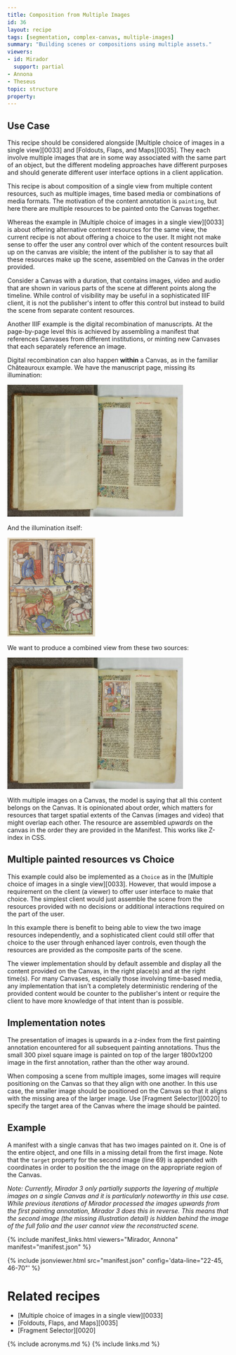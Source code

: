 ```yaml
---
title: Composition from Multiple Images
id: 36
layout: recipe
tags: [segmentation, complex-canvas, multiple-images]
summary: "Building scenes or compositions using multiple assets."
viewers:
- id: Mirador
  support: partial
- Annona
- Theseus
topic: structure
property:
---
```



## Use Case

This recipe should be considered alongside [Multiple choice of images in a single view][0033] and [Foldouts, Flaps, and Maps][0035]. They each involve multiple images that are in some way associated with the same part of an object, but the different modeling approaches have different purposes and should generate different user interface options in a client application.

This recipe is about composition of a single view from multiple content resources, such as multiple images, time based media or combinations of media formats. The motivation of the content annotation is `painting`, but here there are multiple resources to be painted onto the Canvas together.

Whereas the example in [Multiple choice of images in a single view][0033] is about offering alternative content resources for the same view, the current recipe is not about offering a choice to the user. It might not make sense to offer the user any control over which of the content resources built up on the canvas are visible; the intent of the publisher is to say that all these resources make up the scene, assembled on the Canvas in the order provided.

Consider a Canvas with a duration, that contains images, video and audio that are shown in various parts of the scene at different points along the timeline. While control of visibility may be useful in a sophisticated IIIF client, it is not the publisher's intent to offer this control but instead to build the scene from separate content resources.

Another IIIF example is the digital recombination of manuscripts. At the page-by-page level this is achieved by assembling a manifest that references Canvases from different institutions, or minting new Canvases that each separately reference an image.

Digital recombination can also happen **within** a Canvas, as in the familiar Châteauroux example. We have the manuscript page, missing its illumination:

![full manuscript page with missing illumination](chateauroux.jpg)

And the illumination itself:

![cutting of a manuscript illumination](detail.png)

We want to produce a combined view from these two sources:

![reconstructed manuscript page](combined.png)

With multiple images on a Canvas, the model is saying that all this content belongs on the Canvas. It is opinionated about order, which matters for resources that target spatial extents of the Canvas (images and video) that might overlap each other. The resource are assembled _upwards_ on the canvas in the order they are provided in the Manifest. This works like Z-index in CSS.

## Multiple painted resources vs Choice

This example could also be implemented as a `Choice` as in the [Multiple choice of images in a single view][0033]. However, that would impose a requirement on the client (a viewer) to offer user interface to make that choice. The simplest client would just assemble the scene from the resources provided with no decisions or additional interactions required on the part of the user.

In this example there is benefit to being able to view the two image resources independently, and a sophisticated client could still offer that choice to the user through enhanced layer controls, even though the resources are provided as the composite parts of the scene.

The viewer implementation should by default assemble and display all the content provided on the Canvas, in the right place(s) and at the right time(s). For many Canvases, especially those involving time-based media, any implementation that isn't a completely deterministic rendering of the provided content would be counter to the publisher's intent or require the client to have more knowledge of that intent than is possible.


## Implementation notes

The presentation of images is upwards in a z-index from the first painting annotation encountered for all subsequent painting annotations. Thus the small 300 pixel square image is painted on top of the larger 1800x1200 image in the first annotation, rather than the other way around.

When composing a scene from multiple images, some images will require positioning on the Canvas so that they align with one another. In this use case, the smaller image should be positioned on the Canvas so that it aligns with the missing area of the larger image. Use [Fragment Selector][0020] to specify the target area of the Canvas where the image should be painted.

## Example

A manifest with a single canvas that has two images painted on it. One is of the entire object, and one fills in a missing detail from the first image. Note that the `target` property for the second image (line 69) is appended with coordinates in order to position the the image on the appropriate region of the Canvas.

*Note: Currently, Mirador 3 only partially supports the layering of multiple images on a single Canvas and it is particularly noteworthy in this use case. While previous iterations of Mirador processed the images upwards from the first painting annotation, Mirador 3 does this in reverse. This means that the second image (the missing illustration detail) is hidden behind the image of the full folio and the user cannot view the reconstructed scene.*

{% include manifest_links.html viewers="Mirador, Annona" manifest="manifest.json" %}

{% include jsonviewer.html src="manifest.json" config='data-line="22-45, 46-70"' %}

# Related recipes

* [Multiple choice of images in a single view][0033]
* [Foldouts, Flaps, and Maps][0035]
* [Fragment Selector][0020]

{% include acronyms.md %}
{% include links.md %}
